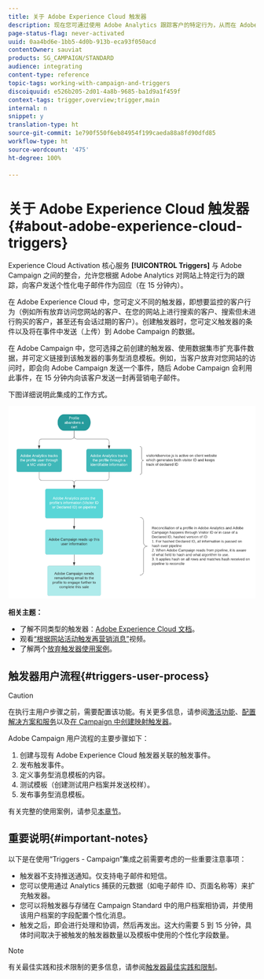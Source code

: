 ```yaml
---
title: 关于 Adobe Experience Cloud 触发器
description: 现在您可通过使用 Adobe Analytics 跟踪客户的特定行为，从而在 Adobe Campaign 中向客户发送个性化电子邮件。
page-status-flag: never-activated
uuid: 0aa4bd6e-1bb5-4d0b-913b-eca93f050acd
contentOwner: sauviat
products: SG_CAMPAIGN/STANDARD
audience: integrating
content-type: reference
topic-tags: working-with-campaign-and-triggers
discoiquuid: e526b205-2d01-4a8b-9685-ba1d9a1f459f
context-tags: trigger,overview;trigger,main
internal: n
snippet: y
translation-type: ht
source-git-commit: 1e790f550f6eb84954f199caeda88a8fd90dfd85
workflow-type: ht
source-wordcount: '475'
ht-degree: 100%

---
```



# 关于 Adobe Experience Cloud 触发器{#about-adobe-experience-cloud-triggers}

Experience Cloud Activation 核心服务 **[!UICONTROL Triggers]** 与 Adobe Campaign 之间的整合，允许您根据 Adobe Analytics 对网站上特定行为的跟踪，向客户发送个性化电子邮件作为回应（在 15 分钟内）。

在 Adobe Experience Cloud 中，您可定义不同的触发器，即想要监控的客户行为（例如所有放弃访问您网站的客户、在您的网站上进行搜索的客户、搜索但未进行购买的客户，甚至还有会话过期的客户）。创建触发器时，您可定义触发器的条件以及将在事件中发送（上传）到 Adobe Campaign 的数据。

在 Adobe Campaign 中，您可选择之前创建的触发器、使用数据集市扩充事件数据，并可定义链接到该触发器的事务型消息模板。例如，当客户放弃对您网站的访问时，即会向 Adobe Campaign 发送一个事件，随后 Adobe Campaign 会利用此事件，在 15 分钟内向该客户发送一封再营销电子邮件。

下图详细说明此集成的工作方式。

![](assets/triggers_diagram.png)

**相关主题：**

* 了解不同类型的触发器：[Adobe Experience Cloud 文档](https://docs.adobe.com/content/help/zh-Hans/core-services/interface/activation/triggers.html)。
* 观看[“根据网站活动触发再营销消息”](https://helpx.adobe.com/cn/marketing-cloud/how-to/email-marketing.html#step-two)视频。
* 了解两个[放弃触发器使用案例](../../integrating/using/abandonment-triggers-use-cases.md)。

## 触发器用户流程{#triggers-user-process}

>[!CAUTION]
>
>在执行主用户步骤之前，需要配置该功能。有关更多信息，请参阅[激活功能](../../integrating/using/configuring-triggers-in-experience-cloud.md#activating-the-functionality)、[配置解决方案和服务](../../integrating/using/configuring-triggers-in-experience-cloud.md#configuring-solutions-and-services)以及[在 Campaign 中创建映射触发器](../../integrating/using/using-triggers-in-campaign.md#creating-a-mapped-trigger-in-campaign)。

Adobe Campaign 用户流程的主要步骤如下：

1. 创建与现有 Adobe Experience Cloud 触发器关联的触发事件。
1. 发布触发事件。
1. 定义事务型消息模板的内容。
1. 测试模板（创建测试用户档案并发送校样）。
1. 发布事务型消息模板。

有关完整的使用案例，请参见[本章节](../../integrating/using/abandonment-triggers-use-cases.md)。

## 重要说明{#important-notes}

以下是在使用“Triggers - Campaign”集成之前需要考虑的一些重要注意事项：

* 触发器不支持推送通知。仅支持电子邮件和短信。
* 您可以使用通过 Analytics 捕获的元数据（如电子邮件 ID、页面名称等）来扩充触发器。
* 您可以将触发器与存储在 Campaign Standard 中的用户档案相协调，并使用该用户档案的字段配置个性化消息。
* 触发之后，即会进行处理和协调，然后再发出。这大约需要 5 到 15 分钟，具体时间取决于被触发的触发器数量以及模板中使用的个性化字段数量。

>[!NOTE]
>
>有关最佳实践和技术限制的更多信息，请参阅[触发器最佳实践和限制](../../integrating/using/configuring-triggers-in-experience-cloud.md#triggers-best-practices-and-limitations)。

